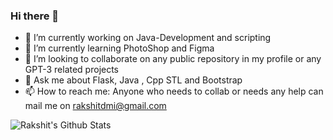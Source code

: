 ### Hi there 👋


<!--
**Raks-coder/Raks-coder** is a ✨ _special_ ✨ repository because its `README.md` (this file) appears on your GitHub profile.
-->

- 🔭 I’m currently working on Java-Development and scripting
- 🌱 I’m currently learning PhotoShop and Figma
- 👯 I’m looking to collaborate on any public repository in my profile or any GPT-3 related projects
- 💬 Ask me about Flask, Java , Cpp STL and Bootstrap
- 📫 How to reach me: Anyone who needs to collab or needs any help can mail me on rakshitdmi@gmail.com

![Rakshit's Github Stats](https://github-readme-stats.vercel.app/api?username=Raks-coder&count_private=true&show_icons=true&theme=radical)

